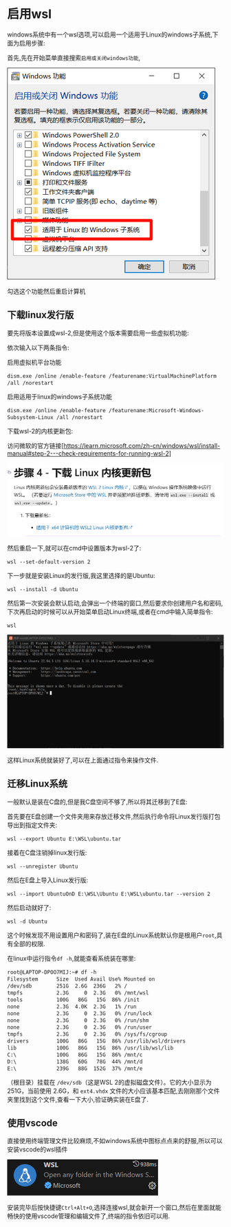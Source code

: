# 启用wsl

windows系统中有一个wsl选项,可以启用一个适用于Linux的windows子系统,下面为启用步骤:

首先,先在开始菜单直接搜索`启用或关闭windows功能`,

![alt text](image.png)

勾选这个功能然后重启计算机

## 下载linux发行版

要先将版本设置成wsl-2,但是使用这个版本需要启用一些虚拟机功能:

依次输入以下两条指令:

启用虚拟机平台功能

```
dism.exe /online /enable-feature /featurename:VirtualMachinePlatform /all /norestart
```

启用适用于linux的windows子系统功能

```
dism.exe /online /enable-feature /featurename:Microsoft-Windows-Subsystem-Linux /all /norestart
```

下载wsl-2的内核更新包:

访问微软的官方链接[https://learn.microsoft.com/zh-cn/windows/wsl/install-manual#step-2---check-requirements-for-running-wsl-2]

![alt text](image-1.png)

然后重启一下,就可以在cmd中设置版本为wsl-2了:

```
wsl --set-default-version 2
```

下一步就是安装Linux的发行版,我这里选择的是Ubuntu:

```
wsl --install -d Ubuntu
```

然后第一次安装会默认启动,会弹出一个终端的窗口,然后要求你创建用户名和密码,下次再启动的时候可以从开始菜单启动Linux终端,或者在cmd中输入简单指令:

```
wsl
```

![alt text](image-2.png)

这样Linux系统就装好了,可以在上面通过指令来操作文件.

## 迁移Linux系统

一般默认是装在C盘的,但是我C盘空间不够了,所以将其迁移到了E盘:

首先要在E盘创建一个文件夹用来存放迁移文件,然后执行命令将Linux发行版打包导出到指定文件夹:

```
wsl --export Ubuntu E:\WSL\ubuntu.tar
```

接着在C盘注销掉linux发行版:

```
wsl --unregister Ubuntu
```

然后在E盘上导入Linux发行版:

```
wsl --import UbuntuOnD E:\WSL\Ubuntu E:\WSL\ubuntu.tar --version 2
```

然后启动就好了:

```
wsl -d Ubuntu
```

这个时候发现不用设置用户和密码了,装在E盘的Linux系统默认你是根用户`root`,具有全部的权限.

在linux中运行指令`df -h`,就能查看系统装在哪里:

```
root@LAPTOP-DPOO7MIJ:~# df -h
Filesystem      Size  Used Avail Use% Mounted on
/dev/sdb        251G  2.6G  236G   2% /
tmpfs           2.3G     0  2.3G   0% /mnt/wsl
tools           100G   86G   15G  86% /init
none            2.3G  4.0K  2.3G   1% /run
none            2.3G     0  2.3G   0% /run/lock
none            2.3G     0  2.3G   0% /run/shm
none            2.3G     0  2.3G   0% /run/user
tmpfs           2.3G     0  2.3G   0% /sys/fs/cgroup
drivers         100G   86G   15G  86% /usr/lib/wsl/drivers
lib             100G   86G   15G  86% /usr/lib/wsl/lib
C:\             100G   86G   15G  86% /mnt/c
D:\             138G   60G   78G  44% /mnt/d
E:\             239G   88G  152G  37% /mnt/e
```
（根目录）挂载在 `/dev/sdb`（这是WSL 2的虚拟磁盘文件）。它的大小显示为 251G，当前使用 2.6G，和 `ext4.vhdx` 文件的大小应该基本匹配,去刚刚那个文件夹里找到这个文件,查看一下大小,验证确实装在E盘了.

## 使用vscode

直接使用终端管理文件比较麻烦,不如windows系统中图标点点来的舒服,所以可以安装vscode的wsl插件

![alt text](image-3.png)

安装完毕后按快捷键`Ctrl+Alt+O`,选择连接wsl,就会新开一个窗口,然后在里面就能畅快的使用vscode管理和编辑文件了,终端的指令依旧可以用.

